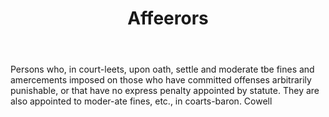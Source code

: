 ---
title: Affeerors
letter: A
permalink: "/definitions/affeerors.html"
body: Persons who, in court-leets, upon oath, settle and moderate tbe fines and amercements
  imposed on those who have committed offenses arbitrarily punishable, or that have
  no express penalty appointed by statute. They are also appointed to moder-ate fines,
  etc., in coarts-baron. Cowell
published_at: '2018-07-07'
layout: post
---